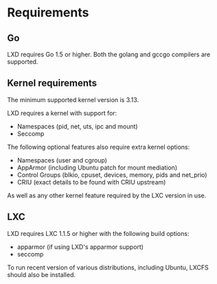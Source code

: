 # Requirements
## Go

LXD requires Go 1.5 or higher.
Both the golang and gccgo compilers are supported.

## Kernel requirements
The minimum supported kernel version is 3.13.

LXD requires a kernel with support for:
 * Namespaces (pid, net, uts, ipc and mount)
 * Seccomp

The following optional features also require extra kernel options:
 * Namespaces (user and cgroup)
 * AppArmor (including Ubuntu patch for mount mediation)
 * Control Groups (blkio, cpuset, devices, memory, pids and net\_prio)
 * CRIU (exact details to be found with CRIU upstream)

As well as any other kernel feature required by the LXC version in use.

## LXC
LXD requires LXC 1.1.5 or higher with the following build options:
 * apparmor (if using LXD's apparmor support)
 * seccomp

To run recent version of various distributions, including Ubuntu, LXCFS
should also be installed.
